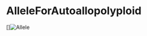 # AlleleForAutoallopolyploid

[]![Allele](https://user-images.githubusercontent.com/52374093/205582202-c7edda54-dc13-4518-aff5-63fb56ac7eac.jpg)
